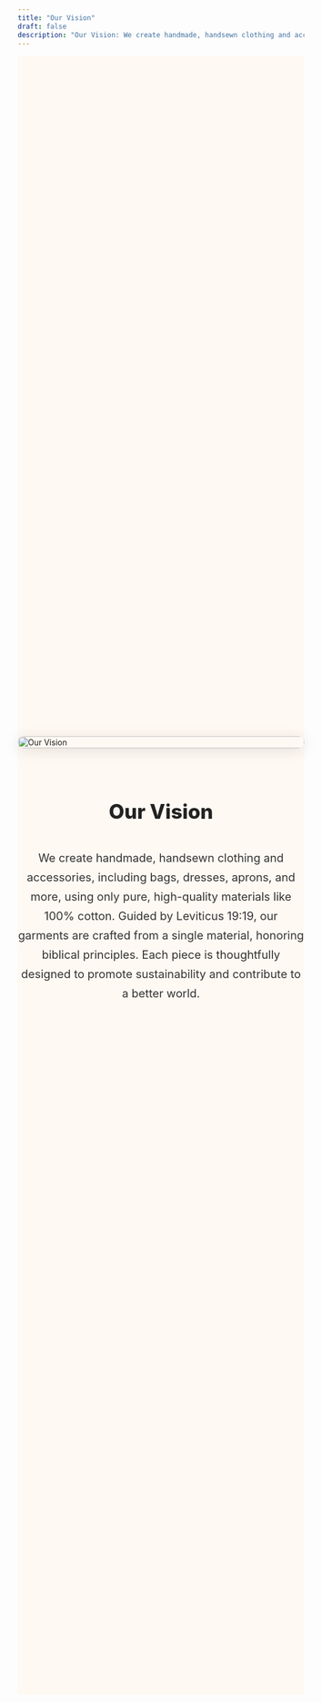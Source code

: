 ```yaml
---
title: "Our Vision"
draft: false
description: "Our Vision: We create handmade, handsewn clothing and accessories, including bags, dresses, aprons, and more, using only pure, high-quality materials like 100% cotton. Guided by Leviticus 19:19, our garments are crafted from a single material, honoring biblical principles. Each piece is thoughtfully designed to promote sustainability and contribute to a better world."
---
```


<section style="display: flex; flex-direction: column; align-items: center; justify-content: center; min-height: 70vh; background: #fff9f3; padding: 2.5rem 0;">
  <img src="/images/nz.jpeg" alt="Our Vision" style="max-width: 600px; width: 100%; border-radius: 18px; box-shadow: 0 4px 24px rgba(30,50,40,0.13); margin-bottom: 2.5rem;">
  <h1 style="text-align: center; margin-bottom: 1.5rem; font-size: 2.2rem; font-weight: 800; color: #222;">Our Vision</h1>
  <p style="max-width: 700px; text-align: center; font-size: 1.25rem; color: #333; line-height: 1.7;">
    We create handmade, handsewn clothing and accessories, including bags, dresses, aprons, and more, using only pure, high-quality materials like 100% cotton. Guided by Leviticus 19:19, our garments are crafted from a single material, honoring biblical principles. Each piece is thoughtfully designed to promote sustainability and contribute to a better world.
  </p>
</section> 